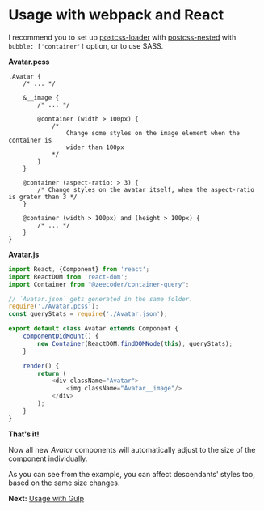 # Usage with webpack and React

I recommend you to set up [postcss-loader](https://github.com/postcss/postcss-loader)
with [postcss-nested](https://github.com/postcss/postcss-nested) with
`bubble: ['container']` option, or to use SASS.

**Avatar.pcss**
```pcss
.Avatar {
    /* ... */
    
    &__image {
        /* ... */
        
        @container (width > 100px) {
            /*
                Change some styles on the image element when the container is
                wider than 100px
            */
        }
    }
    
    @container (aspect-ratio: > 3) {
        /* Change styles on the avatar itself, when the aspect-ratio is grater than 3 */
    }
    
    @container (width > 100px) and (height > 100px) {
        /* ... */
    }
}
```

**Avatar.js**
```js
import React, {Component} from 'react';
import ReactDOM from 'react-dom';
import Container from "@zeecoder/container-query";

// `Avatar.json` gets generated in the same folder.
require('./Avatar.pcss'); 
const queryStats = require('./Avatar.json');

export default class Avatar extends Component {
    componentDidMount() {
        new Container(ReactDOM.findDOMNode(this), queryStats);
    }

    render() {
        return (
            <div className="Avatar">
                <img className="Avatar__image"/>
            </div>
        );
    }
}
```

**That's it!**

Now all new *Avatar* components will automatically adjust to the size of the
component individually.

As you can see from the example, you can affect descendants' styles too, based
on the same size changes.

**Next:** [Usage with Gulp](gulp.md)
